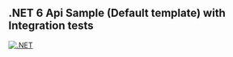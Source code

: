 ## .NET 6 Api Sample (Default template) with Integration tests
[![.NET](https://github.com/egbakou/dotnet6-integration-tests/actions/workflows/ci.yml/badge.svg)](https://github.com/egbakou/dotnet6-integration-tests/actions/workflows/ci.yml)
